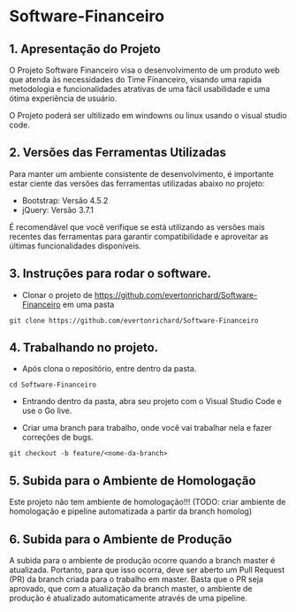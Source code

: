 # Software-Financeiro

## 1. Apresentação do Projeto

O Projeto Software Financeiro visa o desenvolvimento de um produto web que atenda às necessidades do Time Financeiro, visando uma rapida metodologia e funcionalidades atrativas de uma fácil usabilidade e uma ótima experiência de usuário.


O Projeto poderá ser ultilizado em windowns ou linux usando o visual studio code.

## 2. Versões das Ferramentas Utilizadas

Para manter um ambiente consistente de desenvolvimento, é importante estar ciente das versões das ferramentas utilizadas abaixo no projeto:

- Bootstrap: Versão 4.5.2
- jQuery: Versão 3.7.1

É recomendável que você verifique se está utilizando as versões mais recentes das ferramentas para garantir compatibilidade e aproveitar as últimas funcionalidades disponíveis.

## 3. Instruções para rodar o software.

- Clonar o projeto de https://github.com/evertonrichard/Software-Financeiro em uma pasta
```
git clone https://github.com/evertonrichard/Software-Financeiro
```
## 4. Trabalhando no projeto.

- Após clona o repositório, entre dentro da pasta.
```
cd Software-Financeiro
```
- Entrando dentro da pasta, abra seu projeto com o Visual Studio Code e use o Go live.

-  Criar uma branch para trabalho, onde você vai trabalhar nela e fazer correções de bugs.
```
git checkout -b feature/<nome-da-branch>
```
## 5. Subida para o Ambiente de Homologação

Este projeto não tem ambiente de homologação!!! (TODO: criar ambiente de homologação e pipeline automatizada a partir da branch homolog)

## 6. Subida para o Ambiente de Produção

A subida para o ambiente de produção ocorre quando a branch master é atualizada. Portanto, para que isso ocorra, deve ser aberto um Pull Request (PR) da branch criada para o trabalho em master. Basta que o PR seja aprovado, que com a atualização da branch master, o ambiente de produção é atualizado automaticamente através de uma pipeline.


